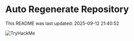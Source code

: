 # Auto Regenerate Repository

This README was last updated: 2025-09-12 21:40:52

 ![TryHackMe](https://tryhackme.com/badge/533634)